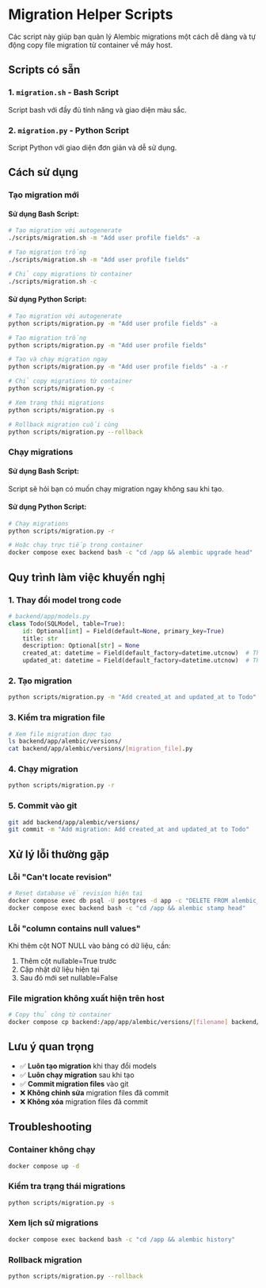 # Migration Helper Scripts

Các script này giúp bạn quản lý Alembic migrations một cách dễ dàng và tự động copy file migration từ container về máy host.

## Scripts có sẵn

### 1. `migration.sh` - Bash Script
Script bash với đầy đủ tính năng và giao diện màu sắc.

### 2. `migration.py` - Python Script  
Script Python với giao diện đơn giản và dễ sử dụng.

## Cách sử dụng

### Tạo migration mới

#### Sử dụng Bash Script:
```bash
# Tạo migration với autogenerate
./scripts/migration.sh -m "Add user profile fields" -a

# Tạo migration trống
./scripts/migration.sh -m "Add user profile fields"

# Chỉ copy migrations từ container
./scripts/migration.sh -c
```

#### Sử dụng Python Script:
```bash
# Tạo migration với autogenerate
python scripts/migration.py -m "Add user profile fields" -a

# Tạo migration trống
python scripts/migration.py -m "Add user profile fields"

# Tạo và chạy migration ngay
python scripts/migration.py -m "Add user profile fields" -a -r

# Chỉ copy migrations từ container
python scripts/migration.py -c

# Xem trạng thái migrations
python scripts/migration.py -s

# Rollback migration cuối cùng
python scripts/migration.py --rollback
```

### Chạy migrations

#### Sử dụng Bash Script:
Script sẽ hỏi bạn có muốn chạy migration ngay không sau khi tạo.

#### Sử dụng Python Script:
```bash
# Chạy migrations
python scripts/migration.py -r

# Hoặc chạy trực tiếp trong container
docker compose exec backend bash -c "cd /app && alembic upgrade head"
```

## Quy trình làm việc khuyến nghị

### 1. Thay đổi model trong code
```python
# backend/app/models.py
class Todo(SQLModel, table=True):
    id: Optional[int] = Field(default=None, primary_key=True)
    title: str
    description: Optional[str] = None
    created_at: datetime = Field(default_factory=datetime.utcnow)  # Thêm cột mới
    updated_at: datetime = Field(default_factory=datetime.utcnow)  # Thêm cột mới
```

### 2. Tạo migration
```bash
python scripts/migration.py -m "Add created_at and updated_at to Todo" -a
```

### 3. Kiểm tra migration file
```bash
# Xem file migration được tạo
ls backend/app/alembic/versions/
cat backend/app/alembic/versions/[migration_file].py
```

### 4. Chạy migration
```bash
python scripts/migration.py -r
```

### 5. Commit vào git
```bash
git add backend/app/alembic/versions/
git commit -m "Add migration: Add created_at and updated_at to Todo"
```

## Xử lý lỗi thường gặp

### Lỗi "Can't locate revision"
```bash
# Reset database về revision hiện tại
docker compose exec db psql -U postgres -d app -c "DELETE FROM alembic_version;"
docker compose exec backend bash -c "cd /app && alembic stamp head"
```

### Lỗi "column contains null values"
Khi thêm cột NOT NULL vào bảng có dữ liệu, cần:
1. Thêm cột nullable=True trước
2. Cập nhật dữ liệu hiện tại
3. Sau đó mới set nullable=False

### File migration không xuất hiện trên host
```bash
# Copy thủ công từ container
docker compose cp backend:/app/app/alembic/versions/[filename] backend/app/alembic/versions/
```

## Lưu ý quan trọng

- ✅ **Luôn tạo migration** khi thay đổi models
- ✅ **Luôn chạy migration** sau khi tạo
- ✅ **Commit migration files** vào git
- ❌ **Không chỉnh sửa** migration files đã commit
- ❌ **Không xóa** migration files đã commit

## Troubleshooting

### Container không chạy
```bash
docker compose up -d
```

### Kiểm tra trạng thái migrations
```bash
python scripts/migration.py -s
```

### Xem lịch sử migrations
```bash
docker compose exec backend bash -c "cd /app && alembic history"
```

### Rollback migration
```bash
python scripts/migration.py --rollback
```
